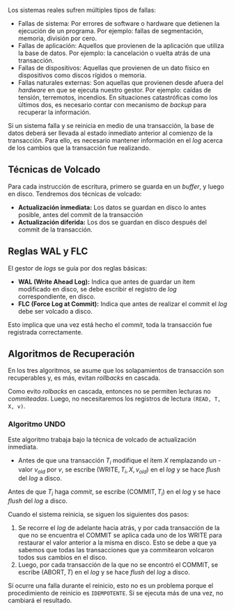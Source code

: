 Los sistemas reales sufren múltiples tipos de fallas:

- Fallas de sistema: Por errores de software o hardware que detienen la ejecución de un programa. Por ejemplo: fallas de segmentación, memoria, división por cero.
- Fallas de aplicación: Aquellos que provienen de la aplicación que utiliza la base de datos. Por ejemplo: la cancelación o vuelta atrás de una transacción.
- Fallas de dispositivos: Aquellas que provienen de un dato físico en dispositivos como discos rígidos o memoria.
- Fallas naturales externas: Son aquellas que provienen desde afuera del *hardware* en que se ejecuta nuestro gestor. Por ejemplo: caídas de tensión, terremotos, incendios.
En situaciones catastróficas como los últimos dos, es necesario contar con mecanismo de *backup* para recuperar la información.

Si un sistema falla y se reinicia en medio de una transacción, la base de datos deberá ser llevada al estado inmediato anterior al comienzo de la transacción. Para ello, es necesario mantener información en el *log* acerca de los cambios que la transacción fue realizando.

## Técnicas de Volcado

Para cada instrucción de escritura, primero se guarda en un *buffer*, y luego en disco. Tendremos dos técnicas de volcado:

- **Actualización inmediata:** Los datos se guardan en disco lo antes posible, antes del commit de la transacción
- **Actualización diferida:** Los dos se guardan en disco después del commit de la transacción.

## Reglas WAL y FLC

El gestor de *logs* se guía por dos reglas básicas:

- **WAL (Write Ahead Log):** Indica que antes de guardar un ítem modificado en disco, se debe escribir el registro de *log* correspondiente, en disco.
- **FLC (Force Log at Commit):** Indica que antes de realizar el commit el *log* debe ser volcado a disco.

Esto implica que una vez está hecho el *commit*, toda la transacción fue registrada correctamente.

## Algoritmos de Recuperación

En los tres algoritmos, se asume que los solapamientos de transacción son recuperables y, es más, evitan *rollbacks* en cascada.

Como evito *rolbacks* en cascada, entonces no se permiten lecturas no *commiteadas*. Luego, no necesitaremos los registros de lectura `(READ, T, X, v)`.

### Algoritmo UNDO

Este algoritmo trabaja bajo la técnica de volcado de actualización inmediata.

- Antes de que una transacción $T_i$ modifique el ítem $X$ remplazando un - valor $v_{old}$ por $v$, se escribe $(\text{WRITE}, T_i, X, v_{old})$ en el *log* y se hace *flush* del *log* a disco.

Antes de que $T_i$ haga *commit*, se escribe $(\text{COMMIT}, T_i)$ en el *log* y se hace *flush* del *log* a disco.

Cuando el sistema reinicia, se siguen los siguientes dos pasos:

1. Se recorre el *log* de adelante hacia atrás, y por cada transacción de la que no se encuentra el $\text{COMMIT}$ se aplica cada uno de los $\text{WRITE}$ para restaurar el valor anterior a la misma en disco. Esto se debe a que ya sabemos que todas las transacciones que ya commitearon volcaron todos sus cambios en el disco.
2. Luego, por cada transacción de la que no se encontró el $\text{COMMIT}$, se escribe $(\text{ABORT}, T)$ en el *log* y se hace *flush* del *log* a disco.

Sí ocurre una falla durante el reinicio, esto no es un problema porque el procedimiento de reinicio es `IDEMPOTENTE`. Si se ejecuta más de una vez, no cambiará el resultado.
